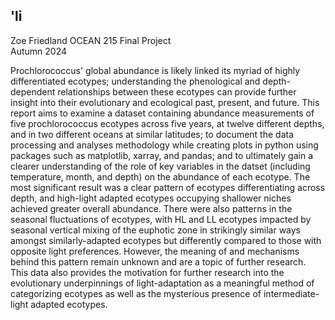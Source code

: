 ## 'li

Zoe Friedland
OCEAN 215 Final Project  
Autumn 2024  

Prochlorococcus' global abundance is likely linked its myriad of highly differentiated ecotypes; understanding the phenological and depth-dependent relationships between these ecotypes can provide further insight into their evolutionary and ecological past, present, and future. This report aims to examine a dataset containing abundance measurements of five prochlorococcus ecotypes across five years, at twelve different depths, and in two different oceans at similar latitudes; to document the data processing and analyses methodology while creating plots in python using packages such as matplotlib, xarray, and pandas; and to ultimately gain a clearer understanding of the role of key variables in the datset (including temperature, month, and depth) on the abundance of each ecotype. The most significant result was a clear pattern of ecotypes differentiating across depth, and high-light adapted ecotypes occupying shallower niches achieved greater overall abundance. There were also patterns in the seasonal fluctuations of ecotypes, with HL and LL ecotypes impacted by seasonal vertical mixing of the euphotic zone in strikingly similar ways amongst similarly-adapted ecotypes but differently compared to those with opposite light preferences. However, the meaning of and mechanisms behind this pattern remain unknown and are a topic of further research. This data also provides the motivation for further research into the evolutionary underpinnings of light-adaptation as a meaningful method of categorizing ecotypes as well as the mysterious presence of intermediate-light adapted ecotypes. 
